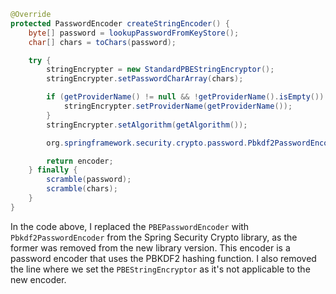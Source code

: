```java
@Override
protected PasswordEncoder createStringEncoder() {
    byte[] password = lookupPasswordFromKeyStore();
    char[] chars = toChars(password);

    try {
        stringEncrypter = new StandardPBEStringEncryptor();
        stringEncrypter.setPasswordCharArray(chars);

        if (getProviderName() != null && !getProviderName().isEmpty()) {
            stringEncrypter.setProviderName(getProviderName());
        }
        stringEncrypter.setAlgorithm(getAlgorithm());

        org.springframework.security.crypto.password.Pbkdf2PasswordEncoder encoder = new org.springframework.security.crypto.password.Pbkdf2PasswordEncoder(new String(chars));

        return encoder;
    } finally {
        scramble(password);
        scramble(chars);
    }
}
```
In the code above, I replaced the `PBEPasswordEncoder` with `Pbkdf2PasswordEncoder` from the Spring Security Crypto library, as the former was removed from the new library version. This encoder is a password encoder that uses the PBKDF2 hashing function. I also removed the line where we set the `PBEStringEncryptor` as it's not applicable to the new encoder.